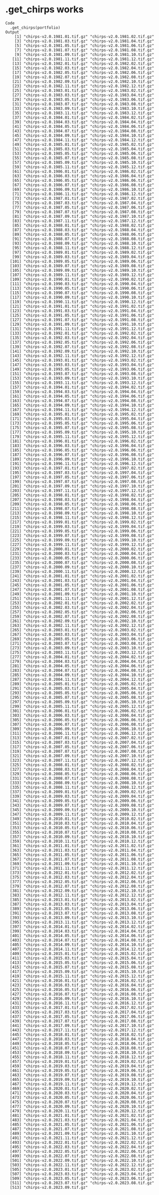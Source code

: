 # .get_chirps works

    Code
      .get_chirps(portfolio)
    Output
        [1] "chirps-v2.0.1981.01.tif.gz" "chirps-v2.0.1981.02.tif.gz"
        [3] "chirps-v2.0.1981.03.tif.gz" "chirps-v2.0.1981.04.tif.gz"
        [5] "chirps-v2.0.1981.05.tif.gz" "chirps-v2.0.1981.06.tif.gz"
        [7] "chirps-v2.0.1981.07.tif.gz" "chirps-v2.0.1981.08.tif.gz"
        [9] "chirps-v2.0.1981.09.tif.gz" "chirps-v2.0.1981.10.tif.gz"
       [11] "chirps-v2.0.1981.11.tif.gz" "chirps-v2.0.1981.12.tif.gz"
       [13] "chirps-v2.0.1982.01.tif.gz" "chirps-v2.0.1982.02.tif.gz"
       [15] "chirps-v2.0.1982.03.tif.gz" "chirps-v2.0.1982.04.tif.gz"
       [17] "chirps-v2.0.1982.05.tif.gz" "chirps-v2.0.1982.06.tif.gz"
       [19] "chirps-v2.0.1982.07.tif.gz" "chirps-v2.0.1982.08.tif.gz"
       [21] "chirps-v2.0.1982.09.tif.gz" "chirps-v2.0.1982.10.tif.gz"
       [23] "chirps-v2.0.1982.11.tif.gz" "chirps-v2.0.1982.12.tif.gz"
       [25] "chirps-v2.0.1983.01.tif.gz" "chirps-v2.0.1983.02.tif.gz"
       [27] "chirps-v2.0.1983.03.tif.gz" "chirps-v2.0.1983.04.tif.gz"
       [29] "chirps-v2.0.1983.05.tif.gz" "chirps-v2.0.1983.06.tif.gz"
       [31] "chirps-v2.0.1983.07.tif.gz" "chirps-v2.0.1983.08.tif.gz"
       [33] "chirps-v2.0.1983.09.tif.gz" "chirps-v2.0.1983.10.tif.gz"
       [35] "chirps-v2.0.1983.11.tif.gz" "chirps-v2.0.1983.12.tif.gz"
       [37] "chirps-v2.0.1984.01.tif.gz" "chirps-v2.0.1984.02.tif.gz"
       [39] "chirps-v2.0.1984.03.tif.gz" "chirps-v2.0.1984.04.tif.gz"
       [41] "chirps-v2.0.1984.05.tif.gz" "chirps-v2.0.1984.06.tif.gz"
       [43] "chirps-v2.0.1984.07.tif.gz" "chirps-v2.0.1984.08.tif.gz"
       [45] "chirps-v2.0.1984.09.tif.gz" "chirps-v2.0.1984.10.tif.gz"
       [47] "chirps-v2.0.1984.11.tif.gz" "chirps-v2.0.1984.12.tif.gz"
       [49] "chirps-v2.0.1985.01.tif.gz" "chirps-v2.0.1985.02.tif.gz"
       [51] "chirps-v2.0.1985.03.tif.gz" "chirps-v2.0.1985.04.tif.gz"
       [53] "chirps-v2.0.1985.05.tif.gz" "chirps-v2.0.1985.06.tif.gz"
       [55] "chirps-v2.0.1985.07.tif.gz" "chirps-v2.0.1985.08.tif.gz"
       [57] "chirps-v2.0.1985.09.tif.gz" "chirps-v2.0.1985.10.tif.gz"
       [59] "chirps-v2.0.1985.11.tif.gz" "chirps-v2.0.1985.12.tif.gz"
       [61] "chirps-v2.0.1986.01.tif.gz" "chirps-v2.0.1986.02.tif.gz"
       [63] "chirps-v2.0.1986.03.tif.gz" "chirps-v2.0.1986.04.tif.gz"
       [65] "chirps-v2.0.1986.05.tif.gz" "chirps-v2.0.1986.06.tif.gz"
       [67] "chirps-v2.0.1986.07.tif.gz" "chirps-v2.0.1986.08.tif.gz"
       [69] "chirps-v2.0.1986.09.tif.gz" "chirps-v2.0.1986.10.tif.gz"
       [71] "chirps-v2.0.1986.11.tif.gz" "chirps-v2.0.1986.12.tif.gz"
       [73] "chirps-v2.0.1987.01.tif.gz" "chirps-v2.0.1987.02.tif.gz"
       [75] "chirps-v2.0.1987.03.tif.gz" "chirps-v2.0.1987.04.tif.gz"
       [77] "chirps-v2.0.1987.05.tif.gz" "chirps-v2.0.1987.06.tif.gz"
       [79] "chirps-v2.0.1987.07.tif.gz" "chirps-v2.0.1987.08.tif.gz"
       [81] "chirps-v2.0.1987.09.tif.gz" "chirps-v2.0.1987.10.tif.gz"
       [83] "chirps-v2.0.1987.11.tif.gz" "chirps-v2.0.1987.12.tif.gz"
       [85] "chirps-v2.0.1988.01.tif.gz" "chirps-v2.0.1988.02.tif.gz"
       [87] "chirps-v2.0.1988.03.tif.gz" "chirps-v2.0.1988.04.tif.gz"
       [89] "chirps-v2.0.1988.05.tif.gz" "chirps-v2.0.1988.06.tif.gz"
       [91] "chirps-v2.0.1988.07.tif.gz" "chirps-v2.0.1988.08.tif.gz"
       [93] "chirps-v2.0.1988.09.tif.gz" "chirps-v2.0.1988.10.tif.gz"
       [95] "chirps-v2.0.1988.11.tif.gz" "chirps-v2.0.1988.12.tif.gz"
       [97] "chirps-v2.0.1989.01.tif.gz" "chirps-v2.0.1989.02.tif.gz"
       [99] "chirps-v2.0.1989.03.tif.gz" "chirps-v2.0.1989.04.tif.gz"
      [101] "chirps-v2.0.1989.05.tif.gz" "chirps-v2.0.1989.06.tif.gz"
      [103] "chirps-v2.0.1989.07.tif.gz" "chirps-v2.0.1989.08.tif.gz"
      [105] "chirps-v2.0.1989.09.tif.gz" "chirps-v2.0.1989.10.tif.gz"
      [107] "chirps-v2.0.1989.11.tif.gz" "chirps-v2.0.1989.12.tif.gz"
      [109] "chirps-v2.0.1990.01.tif.gz" "chirps-v2.0.1990.02.tif.gz"
      [111] "chirps-v2.0.1990.03.tif.gz" "chirps-v2.0.1990.04.tif.gz"
      [113] "chirps-v2.0.1990.05.tif.gz" "chirps-v2.0.1990.06.tif.gz"
      [115] "chirps-v2.0.1990.07.tif.gz" "chirps-v2.0.1990.08.tif.gz"
      [117] "chirps-v2.0.1990.09.tif.gz" "chirps-v2.0.1990.10.tif.gz"
      [119] "chirps-v2.0.1990.11.tif.gz" "chirps-v2.0.1990.12.tif.gz"
      [121] "chirps-v2.0.1991.01.tif.gz" "chirps-v2.0.1991.02.tif.gz"
      [123] "chirps-v2.0.1991.03.tif.gz" "chirps-v2.0.1991.04.tif.gz"
      [125] "chirps-v2.0.1991.05.tif.gz" "chirps-v2.0.1991.06.tif.gz"
      [127] "chirps-v2.0.1991.07.tif.gz" "chirps-v2.0.1991.08.tif.gz"
      [129] "chirps-v2.0.1991.09.tif.gz" "chirps-v2.0.1991.10.tif.gz"
      [131] "chirps-v2.0.1991.11.tif.gz" "chirps-v2.0.1991.12.tif.gz"
      [133] "chirps-v2.0.1992.01.tif.gz" "chirps-v2.0.1992.02.tif.gz"
      [135] "chirps-v2.0.1992.03.tif.gz" "chirps-v2.0.1992.04.tif.gz"
      [137] "chirps-v2.0.1992.05.tif.gz" "chirps-v2.0.1992.06.tif.gz"
      [139] "chirps-v2.0.1992.07.tif.gz" "chirps-v2.0.1992.08.tif.gz"
      [141] "chirps-v2.0.1992.09.tif.gz" "chirps-v2.0.1992.10.tif.gz"
      [143] "chirps-v2.0.1992.11.tif.gz" "chirps-v2.0.1992.12.tif.gz"
      [145] "chirps-v2.0.1993.01.tif.gz" "chirps-v2.0.1993.02.tif.gz"
      [147] "chirps-v2.0.1993.03.tif.gz" "chirps-v2.0.1993.04.tif.gz"
      [149] "chirps-v2.0.1993.05.tif.gz" "chirps-v2.0.1993.06.tif.gz"
      [151] "chirps-v2.0.1993.07.tif.gz" "chirps-v2.0.1993.08.tif.gz"
      [153] "chirps-v2.0.1993.09.tif.gz" "chirps-v2.0.1993.10.tif.gz"
      [155] "chirps-v2.0.1993.11.tif.gz" "chirps-v2.0.1993.12.tif.gz"
      [157] "chirps-v2.0.1994.01.tif.gz" "chirps-v2.0.1994.02.tif.gz"
      [159] "chirps-v2.0.1994.03.tif.gz" "chirps-v2.0.1994.04.tif.gz"
      [161] "chirps-v2.0.1994.05.tif.gz" "chirps-v2.0.1994.06.tif.gz"
      [163] "chirps-v2.0.1994.07.tif.gz" "chirps-v2.0.1994.08.tif.gz"
      [165] "chirps-v2.0.1994.09.tif.gz" "chirps-v2.0.1994.10.tif.gz"
      [167] "chirps-v2.0.1994.11.tif.gz" "chirps-v2.0.1994.12.tif.gz"
      [169] "chirps-v2.0.1995.01.tif.gz" "chirps-v2.0.1995.02.tif.gz"
      [171] "chirps-v2.0.1995.03.tif.gz" "chirps-v2.0.1995.04.tif.gz"
      [173] "chirps-v2.0.1995.05.tif.gz" "chirps-v2.0.1995.06.tif.gz"
      [175] "chirps-v2.0.1995.07.tif.gz" "chirps-v2.0.1995.08.tif.gz"
      [177] "chirps-v2.0.1995.09.tif.gz" "chirps-v2.0.1995.10.tif.gz"
      [179] "chirps-v2.0.1995.11.tif.gz" "chirps-v2.0.1995.12.tif.gz"
      [181] "chirps-v2.0.1996.01.tif.gz" "chirps-v2.0.1996.02.tif.gz"
      [183] "chirps-v2.0.1996.03.tif.gz" "chirps-v2.0.1996.04.tif.gz"
      [185] "chirps-v2.0.1996.05.tif.gz" "chirps-v2.0.1996.06.tif.gz"
      [187] "chirps-v2.0.1996.07.tif.gz" "chirps-v2.0.1996.08.tif.gz"
      [189] "chirps-v2.0.1996.09.tif.gz" "chirps-v2.0.1996.10.tif.gz"
      [191] "chirps-v2.0.1996.11.tif.gz" "chirps-v2.0.1996.12.tif.gz"
      [193] "chirps-v2.0.1997.01.tif.gz" "chirps-v2.0.1997.02.tif.gz"
      [195] "chirps-v2.0.1997.03.tif.gz" "chirps-v2.0.1997.04.tif.gz"
      [197] "chirps-v2.0.1997.05.tif.gz" "chirps-v2.0.1997.06.tif.gz"
      [199] "chirps-v2.0.1997.07.tif.gz" "chirps-v2.0.1997.08.tif.gz"
      [201] "chirps-v2.0.1997.09.tif.gz" "chirps-v2.0.1997.10.tif.gz"
      [203] "chirps-v2.0.1997.11.tif.gz" "chirps-v2.0.1997.12.tif.gz"
      [205] "chirps-v2.0.1998.01.tif.gz" "chirps-v2.0.1998.02.tif.gz"
      [207] "chirps-v2.0.1998.03.tif.gz" "chirps-v2.0.1998.04.tif.gz"
      [209] "chirps-v2.0.1998.05.tif.gz" "chirps-v2.0.1998.06.tif.gz"
      [211] "chirps-v2.0.1998.07.tif.gz" "chirps-v2.0.1998.08.tif.gz"
      [213] "chirps-v2.0.1998.09.tif.gz" "chirps-v2.0.1998.10.tif.gz"
      [215] "chirps-v2.0.1998.11.tif.gz" "chirps-v2.0.1998.12.tif.gz"
      [217] "chirps-v2.0.1999.01.tif.gz" "chirps-v2.0.1999.02.tif.gz"
      [219] "chirps-v2.0.1999.03.tif.gz" "chirps-v2.0.1999.04.tif.gz"
      [221] "chirps-v2.0.1999.05.tif.gz" "chirps-v2.0.1999.06.tif.gz"
      [223] "chirps-v2.0.1999.07.tif.gz" "chirps-v2.0.1999.08.tif.gz"
      [225] "chirps-v2.0.1999.09.tif.gz" "chirps-v2.0.1999.10.tif.gz"
      [227] "chirps-v2.0.1999.11.tif.gz" "chirps-v2.0.1999.12.tif.gz"
      [229] "chirps-v2.0.2000.01.tif.gz" "chirps-v2.0.2000.02.tif.gz"
      [231] "chirps-v2.0.2000.03.tif.gz" "chirps-v2.0.2000.04.tif.gz"
      [233] "chirps-v2.0.2000.05.tif.gz" "chirps-v2.0.2000.06.tif.gz"
      [235] "chirps-v2.0.2000.07.tif.gz" "chirps-v2.0.2000.08.tif.gz"
      [237] "chirps-v2.0.2000.09.tif.gz" "chirps-v2.0.2000.10.tif.gz"
      [239] "chirps-v2.0.2000.11.tif.gz" "chirps-v2.0.2000.12.tif.gz"
      [241] "chirps-v2.0.2001.01.tif.gz" "chirps-v2.0.2001.02.tif.gz"
      [243] "chirps-v2.0.2001.03.tif.gz" "chirps-v2.0.2001.04.tif.gz"
      [245] "chirps-v2.0.2001.05.tif.gz" "chirps-v2.0.2001.06.tif.gz"
      [247] "chirps-v2.0.2001.07.tif.gz" "chirps-v2.0.2001.08.tif.gz"
      [249] "chirps-v2.0.2001.09.tif.gz" "chirps-v2.0.2001.10.tif.gz"
      [251] "chirps-v2.0.2001.11.tif.gz" "chirps-v2.0.2001.12.tif.gz"
      [253] "chirps-v2.0.2002.01.tif.gz" "chirps-v2.0.2002.02.tif.gz"
      [255] "chirps-v2.0.2002.03.tif.gz" "chirps-v2.0.2002.04.tif.gz"
      [257] "chirps-v2.0.2002.05.tif.gz" "chirps-v2.0.2002.06.tif.gz"
      [259] "chirps-v2.0.2002.07.tif.gz" "chirps-v2.0.2002.08.tif.gz"
      [261] "chirps-v2.0.2002.09.tif.gz" "chirps-v2.0.2002.10.tif.gz"
      [263] "chirps-v2.0.2002.11.tif.gz" "chirps-v2.0.2002.12.tif.gz"
      [265] "chirps-v2.0.2003.01.tif.gz" "chirps-v2.0.2003.02.tif.gz"
      [267] "chirps-v2.0.2003.03.tif.gz" "chirps-v2.0.2003.04.tif.gz"
      [269] "chirps-v2.0.2003.05.tif.gz" "chirps-v2.0.2003.06.tif.gz"
      [271] "chirps-v2.0.2003.07.tif.gz" "chirps-v2.0.2003.08.tif.gz"
      [273] "chirps-v2.0.2003.09.tif.gz" "chirps-v2.0.2003.10.tif.gz"
      [275] "chirps-v2.0.2003.11.tif.gz" "chirps-v2.0.2003.12.tif.gz"
      [277] "chirps-v2.0.2004.01.tif.gz" "chirps-v2.0.2004.02.tif.gz"
      [279] "chirps-v2.0.2004.03.tif.gz" "chirps-v2.0.2004.04.tif.gz"
      [281] "chirps-v2.0.2004.05.tif.gz" "chirps-v2.0.2004.06.tif.gz"
      [283] "chirps-v2.0.2004.07.tif.gz" "chirps-v2.0.2004.08.tif.gz"
      [285] "chirps-v2.0.2004.09.tif.gz" "chirps-v2.0.2004.10.tif.gz"
      [287] "chirps-v2.0.2004.11.tif.gz" "chirps-v2.0.2004.12.tif.gz"
      [289] "chirps-v2.0.2005.01.tif.gz" "chirps-v2.0.2005.02.tif.gz"
      [291] "chirps-v2.0.2005.03.tif.gz" "chirps-v2.0.2005.04.tif.gz"
      [293] "chirps-v2.0.2005.05.tif.gz" "chirps-v2.0.2005.06.tif.gz"
      [295] "chirps-v2.0.2005.07.tif.gz" "chirps-v2.0.2005.08.tif.gz"
      [297] "chirps-v2.0.2005.09.tif.gz" "chirps-v2.0.2005.10.tif.gz"
      [299] "chirps-v2.0.2005.11.tif.gz" "chirps-v2.0.2005.12.tif.gz"
      [301] "chirps-v2.0.2006.01.tif.gz" "chirps-v2.0.2006.02.tif.gz"
      [303] "chirps-v2.0.2006.03.tif.gz" "chirps-v2.0.2006.04.tif.gz"
      [305] "chirps-v2.0.2006.05.tif.gz" "chirps-v2.0.2006.06.tif.gz"
      [307] "chirps-v2.0.2006.07.tif.gz" "chirps-v2.0.2006.08.tif.gz"
      [309] "chirps-v2.0.2006.09.tif.gz" "chirps-v2.0.2006.10.tif.gz"
      [311] "chirps-v2.0.2006.11.tif.gz" "chirps-v2.0.2006.12.tif.gz"
      [313] "chirps-v2.0.2007.01.tif.gz" "chirps-v2.0.2007.02.tif.gz"
      [315] "chirps-v2.0.2007.03.tif.gz" "chirps-v2.0.2007.04.tif.gz"
      [317] "chirps-v2.0.2007.05.tif.gz" "chirps-v2.0.2007.06.tif.gz"
      [319] "chirps-v2.0.2007.07.tif.gz" "chirps-v2.0.2007.08.tif.gz"
      [321] "chirps-v2.0.2007.09.tif.gz" "chirps-v2.0.2007.10.tif.gz"
      [323] "chirps-v2.0.2007.11.tif.gz" "chirps-v2.0.2007.12.tif.gz"
      [325] "chirps-v2.0.2008.01.tif.gz" "chirps-v2.0.2008.02.tif.gz"
      [327] "chirps-v2.0.2008.03.tif.gz" "chirps-v2.0.2008.04.tif.gz"
      [329] "chirps-v2.0.2008.05.tif.gz" "chirps-v2.0.2008.06.tif.gz"
      [331] "chirps-v2.0.2008.07.tif.gz" "chirps-v2.0.2008.08.tif.gz"
      [333] "chirps-v2.0.2008.09.tif.gz" "chirps-v2.0.2008.10.tif.gz"
      [335] "chirps-v2.0.2008.11.tif.gz" "chirps-v2.0.2008.12.tif.gz"
      [337] "chirps-v2.0.2009.01.tif.gz" "chirps-v2.0.2009.02.tif.gz"
      [339] "chirps-v2.0.2009.03.tif.gz" "chirps-v2.0.2009.04.tif.gz"
      [341] "chirps-v2.0.2009.05.tif.gz" "chirps-v2.0.2009.06.tif.gz"
      [343] "chirps-v2.0.2009.07.tif.gz" "chirps-v2.0.2009.08.tif.gz"
      [345] "chirps-v2.0.2009.09.tif.gz" "chirps-v2.0.2009.10.tif.gz"
      [347] "chirps-v2.0.2009.11.tif.gz" "chirps-v2.0.2009.12.tif.gz"
      [349] "chirps-v2.0.2010.01.tif.gz" "chirps-v2.0.2010.02.tif.gz"
      [351] "chirps-v2.0.2010.03.tif.gz" "chirps-v2.0.2010.04.tif.gz"
      [353] "chirps-v2.0.2010.05.tif.gz" "chirps-v2.0.2010.06.tif.gz"
      [355] "chirps-v2.0.2010.07.tif.gz" "chirps-v2.0.2010.08.tif.gz"
      [357] "chirps-v2.0.2010.09.tif.gz" "chirps-v2.0.2010.10.tif.gz"
      [359] "chirps-v2.0.2010.11.tif.gz" "chirps-v2.0.2010.12.tif.gz"
      [361] "chirps-v2.0.2011.01.tif.gz" "chirps-v2.0.2011.02.tif.gz"
      [363] "chirps-v2.0.2011.03.tif.gz" "chirps-v2.0.2011.04.tif.gz"
      [365] "chirps-v2.0.2011.05.tif.gz" "chirps-v2.0.2011.06.tif.gz"
      [367] "chirps-v2.0.2011.07.tif.gz" "chirps-v2.0.2011.08.tif.gz"
      [369] "chirps-v2.0.2011.09.tif.gz" "chirps-v2.0.2011.10.tif.gz"
      [371] "chirps-v2.0.2011.11.tif.gz" "chirps-v2.0.2011.12.tif.gz"
      [373] "chirps-v2.0.2012.01.tif.gz" "chirps-v2.0.2012.02.tif.gz"
      [375] "chirps-v2.0.2012.03.tif.gz" "chirps-v2.0.2012.04.tif.gz"
      [377] "chirps-v2.0.2012.05.tif.gz" "chirps-v2.0.2012.06.tif.gz"
      [379] "chirps-v2.0.2012.07.tif.gz" "chirps-v2.0.2012.08.tif.gz"
      [381] "chirps-v2.0.2012.09.tif.gz" "chirps-v2.0.2012.10.tif.gz"
      [383] "chirps-v2.0.2012.11.tif.gz" "chirps-v2.0.2012.12.tif.gz"
      [385] "chirps-v2.0.2013.01.tif.gz" "chirps-v2.0.2013.02.tif.gz"
      [387] "chirps-v2.0.2013.03.tif.gz" "chirps-v2.0.2013.04.tif.gz"
      [389] "chirps-v2.0.2013.05.tif.gz" "chirps-v2.0.2013.06.tif.gz"
      [391] "chirps-v2.0.2013.07.tif.gz" "chirps-v2.0.2013.08.tif.gz"
      [393] "chirps-v2.0.2013.09.tif.gz" "chirps-v2.0.2013.10.tif.gz"
      [395] "chirps-v2.0.2013.11.tif.gz" "chirps-v2.0.2013.12.tif.gz"
      [397] "chirps-v2.0.2014.01.tif.gz" "chirps-v2.0.2014.02.tif.gz"
      [399] "chirps-v2.0.2014.03.tif.gz" "chirps-v2.0.2014.04.tif.gz"
      [401] "chirps-v2.0.2014.05.tif.gz" "chirps-v2.0.2014.06.tif.gz"
      [403] "chirps-v2.0.2014.07.tif.gz" "chirps-v2.0.2014.08.tif.gz"
      [405] "chirps-v2.0.2014.09.tif.gz" "chirps-v2.0.2014.10.tif.gz"
      [407] "chirps-v2.0.2014.11.tif.gz" "chirps-v2.0.2014.12.tif.gz"
      [409] "chirps-v2.0.2015.01.tif.gz" "chirps-v2.0.2015.02.tif.gz"
      [411] "chirps-v2.0.2015.03.tif.gz" "chirps-v2.0.2015.04.tif.gz"
      [413] "chirps-v2.0.2015.05.tif.gz" "chirps-v2.0.2015.06.tif.gz"
      [415] "chirps-v2.0.2015.07.tif.gz" "chirps-v2.0.2015.08.tif.gz"
      [417] "chirps-v2.0.2015.09.tif.gz" "chirps-v2.0.2015.10.tif.gz"
      [419] "chirps-v2.0.2015.11.tif.gz" "chirps-v2.0.2015.12.tif.gz"
      [421] "chirps-v2.0.2016.01.tif.gz" "chirps-v2.0.2016.02.tif.gz"
      [423] "chirps-v2.0.2016.03.tif.gz" "chirps-v2.0.2016.04.tif.gz"
      [425] "chirps-v2.0.2016.05.tif.gz" "chirps-v2.0.2016.06.tif.gz"
      [427] "chirps-v2.0.2016.07.tif.gz" "chirps-v2.0.2016.08.tif.gz"
      [429] "chirps-v2.0.2016.09.tif.gz" "chirps-v2.0.2016.10.tif.gz"
      [431] "chirps-v2.0.2016.11.tif.gz" "chirps-v2.0.2016.12.tif.gz"
      [433] "chirps-v2.0.2017.01.tif.gz" "chirps-v2.0.2017.02.tif.gz"
      [435] "chirps-v2.0.2017.03.tif.gz" "chirps-v2.0.2017.04.tif.gz"
      [437] "chirps-v2.0.2017.05.tif.gz" "chirps-v2.0.2017.06.tif.gz"
      [439] "chirps-v2.0.2017.07.tif.gz" "chirps-v2.0.2017.08.tif.gz"
      [441] "chirps-v2.0.2017.09.tif.gz" "chirps-v2.0.2017.10.tif.gz"
      [443] "chirps-v2.0.2017.11.tif.gz" "chirps-v2.0.2017.12.tif.gz"
      [445] "chirps-v2.0.2018.01.tif.gz" "chirps-v2.0.2018.02.tif.gz"
      [447] "chirps-v2.0.2018.03.tif.gz" "chirps-v2.0.2018.04.tif.gz"
      [449] "chirps-v2.0.2018.05.tif.gz" "chirps-v2.0.2018.06.tif.gz"
      [451] "chirps-v2.0.2018.07.tif.gz" "chirps-v2.0.2018.08.tif.gz"
      [453] "chirps-v2.0.2018.09.tif.gz" "chirps-v2.0.2018.10.tif.gz"
      [455] "chirps-v2.0.2018.11.tif.gz" "chirps-v2.0.2018.12.tif.gz"
      [457] "chirps-v2.0.2019.01.tif.gz" "chirps-v2.0.2019.02.tif.gz"
      [459] "chirps-v2.0.2019.03.tif.gz" "chirps-v2.0.2019.04.tif.gz"
      [461] "chirps-v2.0.2019.05.tif.gz" "chirps-v2.0.2019.06.tif.gz"
      [463] "chirps-v2.0.2019.07.tif.gz" "chirps-v2.0.2019.08.tif.gz"
      [465] "chirps-v2.0.2019.09.tif.gz" "chirps-v2.0.2019.10.tif.gz"
      [467] "chirps-v2.0.2019.11.tif.gz" "chirps-v2.0.2019.12.tif.gz"
      [469] "chirps-v2.0.2020.01.tif.gz" "chirps-v2.0.2020.02.tif.gz"
      [471] "chirps-v2.0.2020.03.tif.gz" "chirps-v2.0.2020.04.tif.gz"
      [473] "chirps-v2.0.2020.05.tif.gz" "chirps-v2.0.2020.06.tif.gz"
      [475] "chirps-v2.0.2020.07.tif.gz" "chirps-v2.0.2020.08.tif.gz"
      [477] "chirps-v2.0.2020.09.tif.gz" "chirps-v2.0.2020.10.tif.gz"
      [479] "chirps-v2.0.2020.11.tif.gz" "chirps-v2.0.2020.12.tif.gz"
      [481] "chirps-v2.0.2021.01.tif.gz" "chirps-v2.0.2021.02.tif.gz"
      [483] "chirps-v2.0.2021.03.tif.gz" "chirps-v2.0.2021.04.tif.gz"
      [485] "chirps-v2.0.2021.05.tif.gz" "chirps-v2.0.2021.06.tif.gz"
      [487] "chirps-v2.0.2021.07.tif.gz" "chirps-v2.0.2021.08.tif.gz"
      [489] "chirps-v2.0.2021.09.tif.gz" "chirps-v2.0.2021.10.tif.gz"
      [491] "chirps-v2.0.2021.11.tif.gz" "chirps-v2.0.2021.12.tif.gz"
      [493] "chirps-v2.0.2022.01.tif.gz" "chirps-v2.0.2022.02.tif.gz"
      [495] "chirps-v2.0.2022.03.tif.gz" "chirps-v2.0.2022.04.tif.gz"
      [497] "chirps-v2.0.2022.05.tif.gz" "chirps-v2.0.2022.06.tif.gz"
      [499] "chirps-v2.0.2022.07.tif.gz" "chirps-v2.0.2022.08.tif.gz"
      [501] "chirps-v2.0.2022.09.tif.gz" "chirps-v2.0.2022.10.tif.gz"
      [503] "chirps-v2.0.2022.11.tif.gz" "chirps-v2.0.2022.12.tif.gz"
      [505] "chirps-v2.0.2023.01.tif.gz" "chirps-v2.0.2023.02.tif.gz"
      [507] "chirps-v2.0.2023.03.tif.gz" "chirps-v2.0.2023.04.tif.gz"
      [509] "chirps-v2.0.2023.05.tif.gz" "chirps-v2.0.2023.06.tif.gz"
      [511] "chirps-v2.0.2023.07.tif.gz" "chirps-v2.0.2023.08.tif.gz"
      [513] "chirps-v2.0.2023.09.tif.gz"

